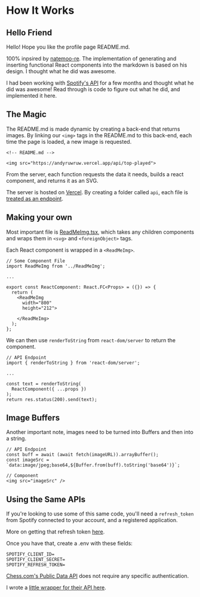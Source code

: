 # How It Works

## Hello Friend

Hello! Hope you like the profile page README.md.

100% inpsired by [natemoo-re](https://github.com/natemoo-re). The implementation of generating and inserting functional React components into the markdown is based on his design. I thought what he did was awesome.

I had been working with [Spotify's API](https://developer.spotify.com/documentation/web-api/) for a few months and thought what he did was awesome! Read through is code to figure out what he did, and implemented it here.

## The Magic

The README.md is made dynamic by creating a back-end that returns images. By linking our `<img>` tags in the README.md to this back-end, each time the page is loaded, a new image is requested.

```
<!-- README.md -->

<img src="https://andyruwruw.vercel.app/api/top-played">
```

From the server, each function requests the data it needs, builds a react component, and returns it as an SVG.

The server is hosted on [Vercel](https://vercel.com/). By creating a folder called `api`, each file is [treated as an endpoint](https://vercel.com/docs/serverless-functions/introduction).

## Making your own

Most important file is [ReadMeImg.tsx](https://github.com/andyruwruw/andyruwruw/blob/master/components/ReadMeImg.tsx), which takes any children components and wraps them in `<svg>` and `<foreignObject>` tags. 

Each React component is wrapped in a `<ReadMeImg>`.
```
// Some Component File
import ReadMeImg from '../ReadMeImg';

...

export const ReactComponent: React.FC<Props> = ({}) => {
  return (
    <ReadMeImg
      width="800"
      height="212">
      
    </ReadMeImg>
  );
};
```

We can then use `renderToString` from `react-dom/server` to return the component.

```
// API Endpoint
import { renderToString } from 'react-dom/server';

...

const text = renderToString(
  ReactComponent({ ...props })
);
return res.status(200).send(text);
```

## Image Buffers

Another important note, images need to be turned into Buffers and then into a string.
```
// API Endpoint
const buff = await (await fetch(imageURL)).arrayBuffer();
const imageSrc = `data:image/jpeg;base64,${Buffer.from(buff).toString('base64')}`;

// Component
<img src="imageSrc" />
```

## Using the Same APIs

If you're looking to use some of this same code, you'll need a `refresh_token` from Spotify connected to your account, and a registered application.

More on getting that refresh token [here](https://developer.spotify.com/documentation/general/guides/authorization-guide/).

Once you have that, create a .env with these fields:

```
SPOTIFY_CLIENT_ID=
SPOTIFY_CLIENT_SECRET=
SPOTIFY_REFRESH_TOKEN=
```

[Chess.com's Public Data API](https://www.chess.com/news/view/published-data-api) does not require any specific authentication.

I wrote a [little wrapper for their API here](https://www.npmjs.com/package/chess-web-api).
